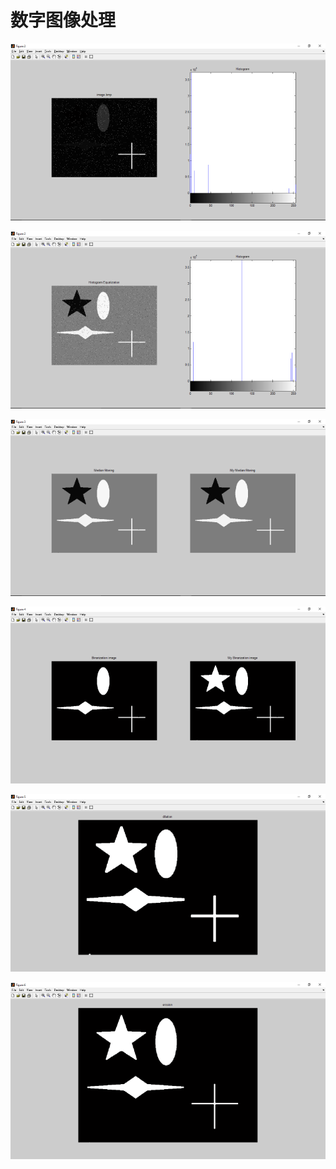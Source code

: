 # 数字图像处理
![](https://github.com/Evan1995/HomeworkCode/raw/master/DigitalImageProcessing/pic/1.png)

![](https://github.com/Evan1995/HomeworkCode/raw/master/DigitalImageProcessing/pic/2.png)

![](https://github.com/Evan1995/HomeworkCode/raw/master/DigitalImageProcessing/pic/3.png)

![](https://github.com/Evan1995/HomeworkCode/raw/master/DigitalImageProcessing/pic/4.png)

![](https://github.com/Evan1995/HomeworkCode/raw/master/DigitalImageProcessing/pic/5.png)

![](https://github.com/Evan1995/HomeworkCode/raw/master/DigitalImageProcessing/pic/6.png)
